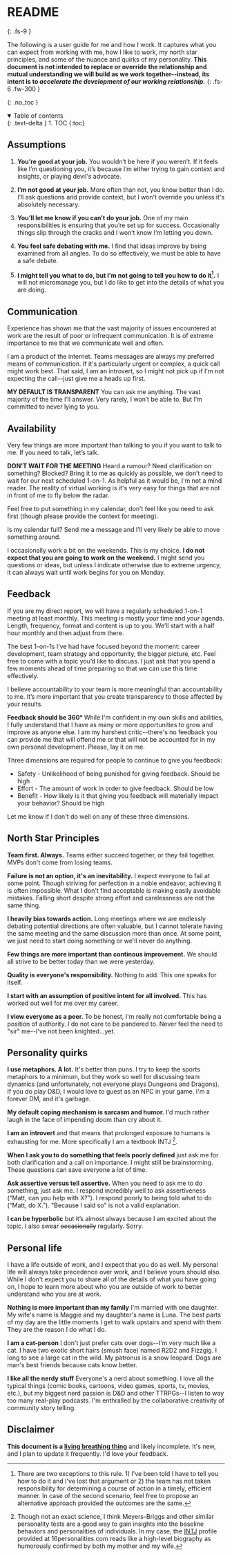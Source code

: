 
# README
{: .fs-9 }

The following is a user guide for me and how I work. It captures what you can expect from working with me, how I like to work, my north star principles, and some of the nuance and quirks of my personality. **This document is not intended to replace or override the relationship and mutual understanding we will build as we work together--instead, its intent is to _accelerate the development of our working relationship._**
{: .fs-6 .fw-300 }

{: .no_toc }

<details open markdown="block">
  <summary>
    Table of contents
  </summary>
  {: .text-delta }
1. TOC
{:toc}
</details>

## Assumptions

1. **You’re good at your job.** You wouldn’t be here if you weren’t. If it feels like I’m questioning you, it’s because I’m either trying to gain context and insights, or playing devil's advocate.

1. **I’m not good at your job.** More often than not, you know better than I do. I’ll ask questions and provide context, but I won’t override you unless it's absolutely necessary.

1. **You’ll let me know if you can’t do your job.** One of my main responsibilities is ensuring that you’re set up for success. Occasionally things slip through the cracks and I won’t know I’m letting you down.

1. **You feel safe debating with me.** I find that ideas improve by being examined from all angles. To do so effectively, we must be able to have a safe debate.

1. **I might tell you what to do, but I'm not going to tell you how to do it[^1].** I will not micromanage you, but I do like to get into the details of what you are doing.

## Communication
Experience has shown me that the vast majority of issues encountered at work are the result of poor or infrequent communication. It is of extreme importance to me that we communicate well and often.

I am a product of the internet. Teams messages are always my preferred means of communication. If it's particularly urgent or complex, a quick call might work best. That said, I am an introvert, so I might not pick up if I'm not expecting the call--just give me a heads up first.

**MY DEFAULT IS TRANSPARENT** You can ask me anything. The vast majority of the time I’ll answer. Very rarely, I won’t be able to. But I’m committed to never lying to you.

## Availability

Very few things are more important than talking to you if you want to talk to me. If you need to talk, let’s talk.

**DON'T WAIT FOR THE MEETING** Heard a rumour? Need clarification on something? Blocked? Bring it to me as quickly as possible, we don’t need to wait for our next scheduled 1-on-1. As helpful as it would be, I'm not a mind reader. The reality of virtual working is it's very easy for things that are not in front of me to fly below the radar.

Feel free to put something in my calendar, don’t feel like you need to ask first (though please provide the context for meeting).

Is my calendar full? Send me a message and I’ll very likely be able to move something around.

I occasionally work a bit on the weekends. This is my choice. **I do not expect that you are going to work on the weekend.** I might send you questions or ideas, but unless I indicate otherwise due to extreme urgency, it can always wait until work begins for you on Monday.

## Feedback ##

If you are my direct report, we will have a regularly scheduled 1-on-1 meeting at least monthly. This meeting is mostly *your* time and *your* agenda. Length, frequency, format and content is up to you. We’ll start with a half hour monthly and then adjust from there.

The best 1-on-1s I’ve had have focused beyond the moment: career development, team strategy and opportunity, the bigger picture, etc. Feel free to come with a topic you’d like to discuss. I just ask that you spend a few moments ahead of time preparing so that we can use this time effectively. 

I believe accountability to your team is more meaningful than accountability to me. It’s more important that you create transparency to those affected by your results.

**Feedback should be 360&deg;** While I'm confident in my own skills and abilities, I fully understand that I have as many or more opportunities to grow and improve as anyone else. I am my harshest critic--there's no feedback you can provide me that will offend me or that will not be accounted for in my own personal development. Please, lay it on me. 

Three dimensions are required for people to continue to give you feedback:
- Safety - Unlikelihood of being punished for giving feedback. Should be high
- Effort - The amount of work in order to give feedback. Should be low
- Benefit - How likely is it that giving you feedback will materially impact your behavior? Should be high

Let me know if I don't do well on any of these three dimensions.

## North Star Principles
**Team first. Always.** Teams either succeed together, or they fail together. MVPs don't come from losing teams. 

**Failure is not an option, it's an inevitability.** I expect everyone to fail at some point. Though striving for perfection in a noble endeavor, achieving it is often impossible. What I don't find acceptable is making easily avoidable mistakes. Falling short despite strong effort and carelessness are not the same thing.

**I heavily bias towards action.** Long meetings where we are endlessly debating potential directions are often valuable, but I cannot tolerate having the same meeting and the same discussion more than once. At some point, we just need to start doing something or we'll never do anything.

**Few things are more important than continous improvement.** We should all strive to be better today than we were yesterday.

**Quality is everyone's responsibility.** Nothing to add. This one speaks for itself. 

**I start with an assumption of positive intent for all involved.** This has worked out well for me over my career. 

**I view everyone as a peer.** To be honest, I'm really not comfortable being a position of authority. I do not care to be pandered to. Never feel the need to "sir" me--I've not been knighted...yet.

## Personality quirks

**I use metaphors. A lot.** It's better than puns. I try to keep the sports metaphors to a minimum, but they work so well for discussing team dynamics (and unfortunately, not everyone plays Dungeons and Dragons). If you do play D&D, I would love to guest as an NPC in your game. I'm a forever DM, and it's garbage.

**My default coping mechanism is sarcasm and humor.** I'd much rather laugh in the face of impending doom than cry about it. 

**I am an introvert** and that means that prolonged exposure to humans is exhausting for me. More specifically I am a textbook INTJ [^2]. 

**When I ask you to do something that feels poorly defined** just ask me for both clarification and a call on importance. I might still be brainstorming. These questions can save everyone a lot of time.

**Ask assertive versus tell assertive.** When you need to ask me to do something, just ask me. I respond incredibly well to ask assertiveness (“Matt, can you help with X?”). I respond poorly to being told what to do (“Matt, do X.”). "Because I said so" is not a valid explanation.

**I can be hyperbolic** but it’s almost always because I am excited about the topic. I also swear ~~occasionally~~ regularly. Sorry. 

## Personal life

I have a life outside of work, and I expect that you do as well. My personal life will always take precedence over work, and I believe yours should also. While I don't expect you to share all of the details of what you have going on, I hope to learn more about who you are outside of work to better understand who you are at work.

**Nothing is more important than my family** I'm married with one daughter. My wife's name is Maggie and my daughter's name is Luna. The best parts of my day are the little moments I get to walk upstairs and spend with them. They are the reason I do what I do.

**I am a cat-person** I don't just prefer cats over dogs--I'm very much like a cat. I have two exotic short hairs (smush face) named R2D2 and Fizzgig. I long to see a large cat in the wild. My patronus is a snow leopard. Dogs are man's best friends because cats know better.

**I like all the nerdy stuff** Everyone's a nerd about something. I love all the typical things (comic books, cartoons, video games, sports, tv, movies, etc.), but my biggest nerd passion is D&D and other TTRPGs--I listen to way too many real-play podcasts. I'm enthralled by the collaborative creativity of community story telling. 

## Disclaimer
**This document is a [living breathing thing](https://github.com/MatthewDiPietroTR/MatthewDiPietroTR/edit/main/docs/README.md)** and likely incomplete. It's new, and I plan to update it frequently. I'd love your feedback.

[^1]: There are two exceptions to this rule. 1) I've been told I have to tell you how to do it and I've lost that argument or 2) the team has not taken responsibility for determining a course of action in a timely, efficient manner. In case of the second scenario, feel free to propose an alternative approach provided the outcomes are the same. 
[^2]: Though not an exact science, I think Meyers-Briggs and other similar personality tests are a good way to gain insights into the baseline behaviors and personalities of individuals. In my case, the [INTJ](https://www.16personalities.com/intj-personality) profile provided at 16personalities.com reads like a high-level biography as humorously confirmed by both my mother and my wife.
